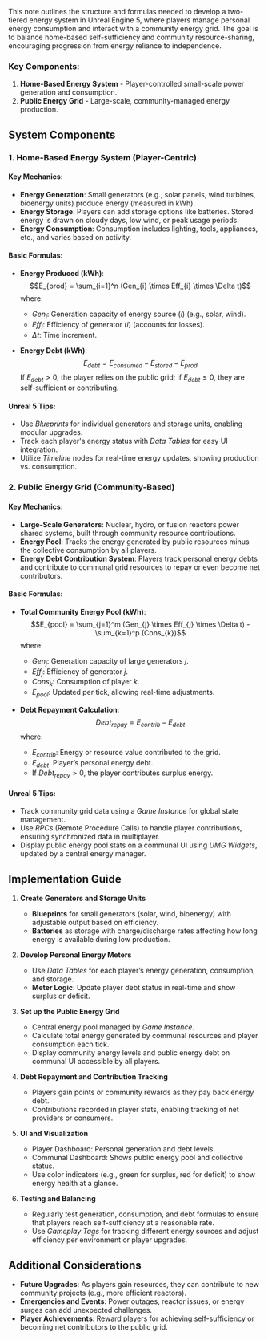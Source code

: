 This note outlines the structure and formulas needed to develop a two-tiered energy system in Unreal Engine 5, where players manage personal energy consumption and interact with a community energy grid. The goal is to balance home-based self-sufficiency and community resource-sharing, encouraging progression from energy reliance to independence.

### Key Components:
1. **Home-Based Energy System** - Player-controlled small-scale power generation and consumption.
2. **Public Energy Grid** - Large-scale, community-managed energy production.

## System Components

### 1. **Home-Based Energy System (Player-Centric)**

#### Key Mechanics:
- **Energy Generation**: Small generators (e.g., solar panels, wind turbines, bioenergy units) produce energy (measured in kWh).
- **Energy Storage**: Players can add storage options like batteries. Stored energy is drawn on cloudy days, low wind, or peak usage periods.
- **Energy Consumption**: Consumption includes lighting, tools, appliances, etc., and varies based on activity.

#### Basic Formulas:
- **Energy Produced (kWh)**:
   $$E_{prod} = \sum_{i=1}^n (Gen_{i} \times Eff_{i} \times \Delta t)$$
   where:
   - $Gen_{i}$: Generation capacity of energy source ($i$) (e.g., solar, wind).
   - $Eff_{i}$: Efficiency of generator ($i$) (accounts for losses).
   - $\Delta t$: Time increment.

- **Energy Debt (kWh)**:
   $$E_{debt} = E_{consumed} - E_{stored} - E_{prod}$$
   If $E_{debt} > 0$, the player relies on the public grid; if $E_{debt} \leq 0$, they are self-sufficient or contributing.

#### Unreal 5 Tips:
   - Use *Blueprints* for individual generators and storage units, enabling modular upgrades.
   - Track each player's energy status with *Data Tables* for easy UI integration.
   - Utilize *Timeline* nodes for real-time energy updates, showing production vs. consumption.

### 2. **Public Energy Grid (Community-Based)**

#### Key Mechanics:
- **Large-Scale Generators**: Nuclear, hydro, or fusion reactors power shared systems, built through community resource contributions.
- **Energy Pool**: Tracks the energy generated by public resources minus the collective consumption by all players.
- **Energy Debt Contribution System**: Players track personal energy debts and contribute to communal grid resources to repay or even become net contributors.

#### Basic Formulas:
- **Total Community Energy Pool (kWh)**:
   $$E_{pool} = \sum_{j=1}^m (Gen_{j} \times Eff_{j} \times \Delta t) - \sum_{k=1}^p (Cons_{k})$$
   where:
   - $Gen_{j}$: Generation capacity of large generators $j$.
   - $Eff_{j}$: Efficiency of generator $j$.
   - $Cons_{k}$: Consumption of player $k$.
   - $E_{pool}$: Updated per tick, allowing real-time adjustments.

- **Debt Repayment Calculation**:
   $$
   Debt_{repay} = E_{contrib} - E_{debt}
   $$
   where:
   - $E_{contrib}$: Energy or resource value contributed to the grid.
   - $E_{debt}$: Player’s personal energy debt.
   - If $Debt_{repay} > 0$, the player contributes surplus energy.

#### Unreal 5 Tips:
   - Track community grid data using a *Game Instance* for global state management.
   - Use *RPCs* (Remote Procedure Calls) to handle player contributions, ensuring synchronized data in multiplayer.
   - Display public energy pool stats on a communal UI using *UMG Widgets*, updated by a central energy manager.

## Implementation Guide

1. **Create Generators and Storage Units**
   - **Blueprints** for small generators (solar, wind, bioenergy) with adjustable output based on efficiency.
   - **Batteries** as storage with charge/discharge rates affecting how long energy is available during low production.

2. **Develop Personal Energy Meters**
   - Use *Data Tables* for each player’s energy generation, consumption, and storage.
   - **Meter Logic**: Update player debt status in real-time and show surplus or deficit.

3. **Set up the Public Energy Grid**
   - Central energy pool managed by *Game Instance*.
   - Calculate total energy generated by communal resources and player consumption each tick.
   - Display community energy levels and public energy debt on communal UI accessible by all players.

4. **Debt Repayment and Contribution Tracking**
   - Players gain points or community rewards as they pay back energy debt.
   - Contributions recorded in player stats, enabling tracking of net providers or consumers.

5. **UI and Visualization**
   - Player Dashboard: Personal generation and debt levels.
   - Communal Dashboard: Shows public energy pool and collective status.
   - Use color indicators (e.g., green for surplus, red for deficit) to show energy health at a glance.

6. **Testing and Balancing**
   - Regularly test generation, consumption, and debt formulas to ensure that players reach self-sufficiency at a reasonable rate.
   - Use *Gameplay Tags* for tracking different energy sources and adjust efficiency per environment or player upgrades.

## Additional Considerations

- **Future Upgrades**: As players gain resources, they can contribute to new community projects (e.g., more efficient reactors).
- **Emergencies and Events**: Power outages, reactor issues, or energy surges can add unexpected challenges.
- **Player Achievements**: Reward players for achieving self-sufficiency or becoming net contributors to the public grid.